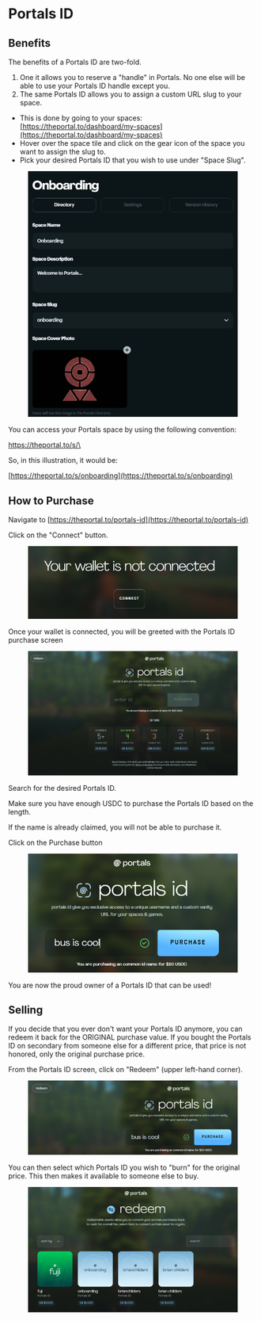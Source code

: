 # Portals ID

## Benefits

The benefits of a Portals ID are two-fold.

1. One it allows you to reserve a "handle" in Portals.  No one else will be able to use your Portals ID handle except you.
2. The same Portals ID allows you to assign a custom URL slug to your space. &#x20;

* This is done by going to your spaces: [https://theportal.to/dashboard/my-spaces](https://theportal.to/dashboard/my-spaces)
* Hover over the space tile and click on the gear icon of the space you want to assign the slug to.
* Pick your desired Portals ID that you wish to use under "Space Slug".

<figure><img src=".gitbook/assets/image (11).png" alt=""><figcaption></figcaption></figure>

You can access your Portals space by using the following convention:

https://theportal.to/s/\<Space Slug>

So, in this illustration, it would be:

[https://theportal.to/s/onboarding](https://theportal.to/s/onboarding)

## How to Purchase

Navigate to [https://theportal.to/portals-id](https://theportal.to/portals-id)

Click on the "Connect" button.

<figure><img src=".gitbook/assets/image (9).png" alt=""><figcaption></figcaption></figure>

Once your wallet is connected, you will be greeted with the Portals ID purchase screen

<figure><img src=".gitbook/assets/image (10).png" alt=""><figcaption></figcaption></figure>

Search for the desired Portals ID. &#x20;

Make sure you have enough USDC to purchase the Portals ID based on the length.

If the name is already claimed, you will not be able to purchase it.

Click on the Purchase button

<figure><img src=".gitbook/assets/image (12).png" alt=""><figcaption></figcaption></figure>

You are now the proud owner of a Portals ID that can be used!

## Selling

If you decide that you ever don't want your Portals ID anymore, you can redeem it back for the ORIGINAL purchase value.  If you bought the Portals ID on secondary from someone else for a different price, that price is not honored, only the original purchase price.

From the Portals ID screen, click on "Redeem" (upper left-hand corner).

<figure><img src=".gitbook/assets/image (13).png" alt=""><figcaption></figcaption></figure>

You can then select which Portals ID you wish to "burn" for the original price.  This then makes it available to someone else to buy.

<figure><img src=".gitbook/assets/image (14).png" alt=""><figcaption></figcaption></figure>


